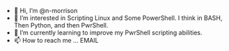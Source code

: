 - 👋 Hi, I’m @n-morrison
- 👀 I’m interested in Scripting Linux and Some PowerShell. I think in BASH, Then Python, and then PwrShell.
- 🌱 I’m currently learning to improve my PwrShell scripting abilities.
- 📫 How to reach me ... EMAIL 

<!---
n-morrison/n-morrison is a ✨ special ✨ repository because its `README.md` (this file) appears on your GitHub profile.
You can click the Preview link to take a look at your changes.
--->
